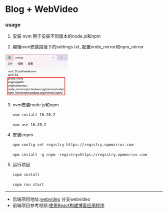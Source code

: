 # Blog + WebVideo

### usage

1. 安装 nvm 用于安装不同版本的node.js和npm

2. 编辑nvm安装路径下的settings.txt, 配置node_mirror和npm_mirror<br>
<img src="./images/1.png" width=200>

3. nvm安装node.js和npm 
   ``` shell
   nvm install 16.20.2

   nvm use 16.20.2
   ```


5. 安装cnpm
   ```shell
   npm config set registry https://registry.npmmirror.com

   npm install -g cnpm -registry=https://registry.npmmirror.com
   ```

6. 运行项目
   ```shell
   cnpm install

   cnpm run start
   ```


***

- 后端项目地址:[webvideo](https://github.com/jingtao8a/webvideo/tree/webvideo?tab=readme-ov-file) 分支webvideo
- 前端项目参考视频:[使用React构建博客应用程序](https://www.bilibili.com/video/BV1Zg411Y7fb/?spm_id_from=333.337.search-card.all.click&vd_source=1c0783715047ed7b57030c61edf89d7b)